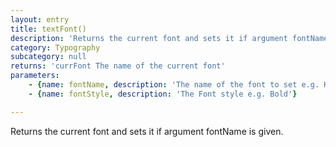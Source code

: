 ```yaml
---
layout: entry
title: textFont()
description: 'Returns the current font and sets it if argument fontName is given.'
category: Typography
subcategory: null
returns: 'currFont The name of the current font'
parameters:
    - {name: fontName, description: 'The name of the font to set e.g. Helvetica'}
    - {name: fontStyle, description: 'The Font style e.g. Bold'}

---
```

Returns the current font and sets it if argument fontName is given.